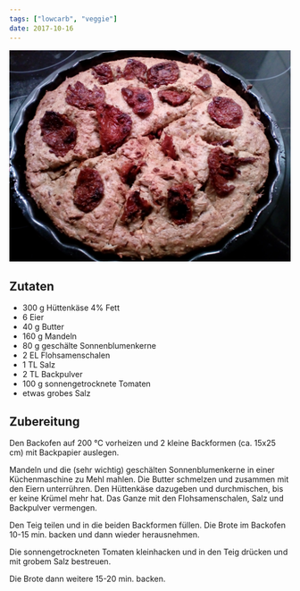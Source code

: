 ```yaml
---
tags: ["lowcarb", "veggie"]
date: 2017-10-16
---
```


![](../img/Focaccia-Brot.jpg)

## Zutaten
- 300 g     Hüttenkäse 4% Fett
- 6         Eier
- 40 g      Butter
- 160 g     Mandeln
- 80 g      geschälte Sonnenblumenkerne
- 2 EL      Flohsamenschalen
- 1 TL      Salz
- 2 TL      Backpulver
- 100 g     sonnengetrocknete Tomaten
- etwas grobes Salz

## Zubereitung
Den Backofen auf 200 ℃ vorheizen und 2 kleine Backformen (ca. 15x25 cm) mit Backpapier auslegen.

Mandeln und die (sehr wichtig) geschälten Sonnenblumenkerne in einer Küchenmaschine zu Mehl mahlen. Die Butter schmelzen und zusammen mit den Eiern unterrühren.
Den Hüttenkäse dazugeben und durchmischen, bis er keine Krümel mehr hat. Das Ganze mit den Flohsamenschalen, Salz und Backpulver vermengen.

Den Teig teilen und in die beiden Backformen füllen. Die Brote im Backofen 10-15 min. backen und dann wieder herausnehmen.

Die sonnengetrockneten Tomaten kleinhacken und in den Teig drücken und mit grobem Salz bestreuen.

Die Brote dann weitere 15-20 min. backen.

